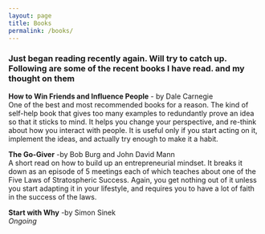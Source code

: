 ```yaml
---
layout: page
title: Books
permalink: /books/
---
```

### Just began reading recently again. Will try to catch up. Following are some of the recent books I have read. and my thought on them

**How to Win Friends and Influence People** - by Dale Carnegie    
One of the best and most recommended books for a reason. The kind of self-help book that gives too many examples to redundantly prove an idea so that it sticks to mind. It helps you change your perspective, and re-think about how you interact with people. It is useful only if you start acting on it, implement the ideas, and actually try enough to make it a habit. 

**The Go-Giver** -by Bob Burg and John David Mann  
A short read on how to build up an entrepreneurial mindset. It breaks it down as an episode of 5 meetings each of which teaches about one of the Five Laws of Stratospheric Success. Again, you get nothing out of it unless you start adapting it in your lifestyle, and requires you to have a lot of faith in the success of the laws.   


**Start with Why** -by Simon Sinek  
*Ongoing*